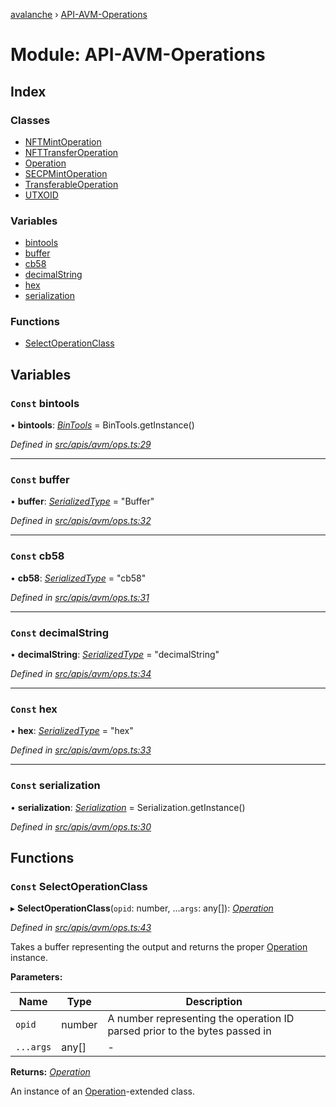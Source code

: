 [avalanche](../README.md) › [API-AVM-Operations](api_avm_operations.md)

# Module: API-AVM-Operations

## Index

### Classes

* [NFTMintOperation](../classes/api_avm_operations.nftmintoperation.md)
* [NFTTransferOperation](../classes/api_avm_operations.nfttransferoperation.md)
* [Operation](../classes/api_avm_operations.operation.md)
* [SECPMintOperation](../classes/api_avm_operations.secpmintoperation.md)
* [TransferableOperation](../classes/api_avm_operations.transferableoperation.md)
* [UTXOID](../classes/api_avm_operations.utxoid.md)

### Variables

* [bintools](api_avm_operations.md#const-bintools)
* [buffer](api_avm_operations.md#const-buffer)
* [cb58](api_avm_operations.md#const-cb58)
* [decimalString](api_avm_operations.md#const-decimalstring)
* [hex](api_avm_operations.md#const-hex)
* [serialization](api_avm_operations.md#const-serialization)

### Functions

* [SelectOperationClass](api_avm_operations.md#const-selectoperationclass)

## Variables

### `Const` bintools

• **bintools**: *[BinTools](../classes/utils_bintools.bintools.md)* = BinTools.getInstance()

*Defined in [src/apis/avm/ops.ts:29](https://github.com/ava-labs/avalanchejs/blob/fa4a637/src/apis/avm/ops.ts#L29)*

___

### `Const` buffer

• **buffer**: *[SerializedType](src_utils.md#serializedtype)* = "Buffer"

*Defined in [src/apis/avm/ops.ts:32](https://github.com/ava-labs/avalanchejs/blob/fa4a637/src/apis/avm/ops.ts#L32)*

___

### `Const` cb58

• **cb58**: *[SerializedType](src_utils.md#serializedtype)* = "cb58"

*Defined in [src/apis/avm/ops.ts:31](https://github.com/ava-labs/avalanchejs/blob/fa4a637/src/apis/avm/ops.ts#L31)*

___

### `Const` decimalString

• **decimalString**: *[SerializedType](src_utils.md#serializedtype)* = "decimalString"

*Defined in [src/apis/avm/ops.ts:34](https://github.com/ava-labs/avalanchejs/blob/fa4a637/src/apis/avm/ops.ts#L34)*

___

### `Const` hex

• **hex**: *[SerializedType](src_utils.md#serializedtype)* = "hex"

*Defined in [src/apis/avm/ops.ts:33](https://github.com/ava-labs/avalanchejs/blob/fa4a637/src/apis/avm/ops.ts#L33)*

___

### `Const` serialization

• **serialization**: *[Serialization](../classes/utils_serialization.serialization.md)* = Serialization.getInstance()

*Defined in [src/apis/avm/ops.ts:30](https://github.com/ava-labs/avalanchejs/blob/fa4a637/src/apis/avm/ops.ts#L30)*

## Functions

### `Const` SelectOperationClass

▸ **SelectOperationClass**(`opid`: number, ...`args`: any[]): *[Operation](../classes/api_avm_operations.operation.md)*

*Defined in [src/apis/avm/ops.ts:43](https://github.com/ava-labs/avalanchejs/blob/fa4a637/src/apis/avm/ops.ts#L43)*

Takes a buffer representing the output and returns the proper [Operation](../classes/api_avm_operations.operation.md) instance.

**Parameters:**

Name | Type | Description |
------ | ------ | ------ |
`opid` | number | A number representing the operation ID parsed prior to the bytes passed in  |
`...args` | any[] | - |

**Returns:** *[Operation](../classes/api_avm_operations.operation.md)*

An instance of an [Operation](../classes/api_avm_operations.operation.md)-extended class.
